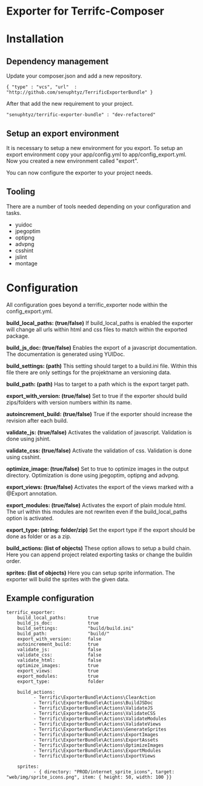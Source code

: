 # Exporter for Terrifc-Composer



# Installation

## Dependency management

Update your composer.json and add a new repository.

`
{
"type" : "vcs",
"url"  : "http://github.com/senuphtyz/TerrificExporterBundle"
}
`


After that add the new requirement to your project.

`
"senuphtyz/terrific-exporter-bundle" : "dev-refactored"
`

## Setup an export environment

It is necessary to setup a new environment for you export.
To setup an export environment copy your app/config.yml to app/config_export.yml.
Now you created a new environment called "export". 

You can now configure the exporter to your project needs.

## Tooling
There are a number of tools needed depending on your configuration and tasks.

- yuidoc
- jpegoptim
- optipng
- advpng
- csshint
- jslint
- montage


# Configuration

All configuration goes beyond a terrific_exporter node within the config_export.yml.

**build_local_paths: (true/false)**
If build_local_paths is enabled the exporter will change all urls within html and css files to match within the exported package.

**build_js_doc: (true/false)**
Enables the export of a javascript documentation. The documentation is generated using YUIDoc.

**build_settings: (path)**
This setting should target to a build.ini file. Within this file there are only settings for the projektname an versioning data.

**build_path: (path)**
Has to target to a path which is the export target path.

**export_with_version: (true/false)**
Set to true if the exporter should build zips/folders with version numbers within its name.

**autoincrement_build: (true/false)**
True if the exporter should increase the revision after each build.

**validate_js: (true/false)**
Activates the validation of javascript. Validation is done using jshint.

**validate_css: (true/false)**
Activate the validation of css. Validation is done using csshint.

**optimize_image: (true/false)**
Set to true to optimize images in the output directory. Optimization is done using jpegoptim, optipng and advpng.

**export_views: (true/false)**
Activates the export of the views marked with a @Export annotation.

**export_modules: (true/false)**
Activates the export of plain module html. The url within this modules are not rewriten even if the build_local_paths option is activated.

**export_type: (string: folder/zip)**
Set the export type if the export should be done as folder or as a zip.

**build_actions: (list of objects)**
These option allows to setup a build chain. Here you can append project related exporting tasks or change the buildin order.

**sprites: (list of objects)**
Here you can setup sprite information. The exporter will build the sprites with the given data.



## Example configuration

	terrific_exporter:
	    build_local_paths:        true
	    build_js_doc:             true
	    build_settings:           "build/build.ini"
	    build_path:               "build/"
	    export_with_version:      false
	    autoincrement_build:      true
	    validate_js:              false
	    validate_css:             false
	    validate_html:            false
	    optimize_images:          true
	    export_views:             true
	    export_modules:           true
	    export_type:              folder

	    build_actions:
	          - Terrific\ExporterBundle\Actions\ClearAction
	          - Terrific\ExporterBundle\Actions\BuildJSDoc
	          - Terrific\ExporterBundle\Actions\ValidateJS
	          - Terrific\ExporterBundle\Actions\ValidateCSS
	          - Terrific\ExporterBundle\Actions\ValidateModules
	          - Terrific\ExporterBundle\Actions\ValidateViews
	          - Terrific\ExporterBundle\Actions\GenerateSprites
	          - Terrific\ExporterBundle\Actions\ExportImages
	          - Terrific\ExporterBundle\Actions\ExportAssets
	          - Terrific\ExporterBundle\Actions\OptimizeImages
	          - Terrific\ExporterBundle\Actions\ExportModules
	          - Terrific\ExporterBundle\Actions\ExportViews

	    sprites:
	          - { directory: "PROD/internet_sprite_icons", target: "web/img/sprite_icons.png", item: { height: 50, width: 100 }}

 